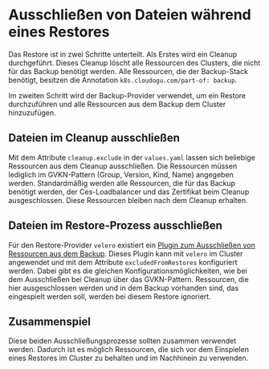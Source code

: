 # Ausschließen von Dateien während eines Restores

Das Restore ist in zwei Schritte unterteilt. Als Erstes wird ein Cleanup durchgeführt. Dieses Cleanup löscht alle 
Ressourcen des Clusters, die nicht für das Backup benötigt werden. Alle Ressourcen, die der Backup-Stack benötigt, 
besitzen die Annotation `k8s.cloudogu.com/part-of: backup`. 

Im zweiten Schritt wird der Backup-Provider verwendet, um ein Restore durchzuführen und alle Ressourcen aus dem 
Backup dem Cluster hinzuzufügen.

## Dateien im Cleanup ausschließen

Mit dem Attribute `cleanup.exclude` in der `values.yaml` lassen sich beliebige Ressourcen aus dem Cleanup ausschließen.
Die Ressourcen müssen lediglich im GVKN-Pattern (Group, Version, Kind, Name) angegeben werden. Standardmäßig werden 
alle Ressourcen, die für das Backup benötigt werden, der Ces-Loadbalancer und das Zertifikat beim Cleanup 
ausgeschlossen. Diese Ressourcen bleiben nach dem Cleanup erhalten.

## Dateien im Restore-Prozess ausschließen

Für den Restore-Provider `velero` existiert ein 
[Plugin zum Ausschließen von Ressourcen aus dem Backup](https://github.com/cloudogu/velero-plugin-for-restore-exclude/). 
Dieses Plugin kann mit `velero` im Cluster angewendet und mit dem Attribute 
`excludedFromRestores` konfiguriert werden. Dabei gibt es die gleichen Konfigurationsmöglichkeiten, wie bei dem 
Ausschließen bei Cleanup über das GVKN-Pattern. Ressourcen, die hier ausgeschlossen werden und in dem Backup 
vorhanden sind, das eingespielt werden soll, werden bei diesem Restore ignoriert.

## Zusammenspiel

Diese beiden Ausschließungsprozesse sollten zusammen verwendet werden. Dadurch ist es möglich Ressourcen, die sich 
vor dem Einspielen eines Restores im Cluster zu behalten und im Nachhinein zu verwenden.